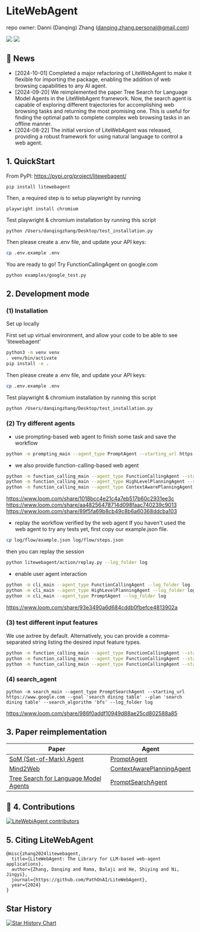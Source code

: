 # LiteWebAgent
repo owner: Danni (Danqing) Zhang (danqing.zhang.personal@gmail.com)

<a href='https://danqingz.github.io/blog/2024/08/22/LiteWebAgent.html'><img src='https://img.shields.io/badge/BLOG-181717?logo=github&logoColor=white'></a>
<a href='https://litewebagent.readthedocs.io/en/latest/'><img src='https://img.shields.io/badge/Documentation-green'></a>

## 📰 News
* [2024-10-01] Completed a major refactoring of LiteWebAgent to make it flexible for importing the package, enabling the addition of web browsing capabilities to any AI agent.
* [2024-09-20] We reimplemented the paper Tree Search for Language Model Agents in the LiteWebAgent framework. Now, the search agent is capable of exploring different trajectories for accomplishing web browsing tasks and returning the most promising one. This is useful for finding the optimal path to complete complex web browsing tasks in an offline manner.
* [2024-08-22] The initial version of LiteWebAgent was released, providing a robust framework for using natural language to control a web agent.

## 1. QuickStart
From PyPI: https://pypi.org/project/litewebagent/
```
pip install litewebagent 
```
Then, a required step is to setup playwright by running
```
playwright install chromium
```
Test playwright & chromium installation by running this script
```bash
python /Users/danqingzhang/Desktop/test_installation.py 
```
Then please create a .env file, and update your API keys:
```bash
cp .env.example .env
```
You are ready to go! Try FunctionCallingAgent on google.com
```
python examples/google_test.py
```

## 2. Development mode
### (1) Installation
Set up locally

First set up virtual environment, and allow your code to be able to see 'litewebagent'
```bash
python3 -m venv venv
. venv/bin/activate
pip install -e .
```
Then please create a .env file, and update your API keys:

```bash
cp .env.example .env
```

Test playwright & chromium installation by running this script
```bash
python /Users/danqingzhang/Desktop/test_installation.py 
```

### (2) Try different agents
* use prompting-based web agent to finish some task and save the workflow
```bash
python -m prompting_main --agent_type PromptAgent --starting_url https://www.google.com --goal 'search dining table' --plan 'search dining table' --log_folder log
```
* we also provide function-calling-based web agent
```bash
python -m function_calling_main --agent_type FunctionCallingAgent --starting_url https://www.google.com --goal 'search dining table' --plan 'search dining table' --log_folder log
python -m function_calling_main --agent_type HighLevelPlanningAgent --starting_url https://www.google.com --goal 'search dining table' --plan 'search dining table' --log_folder log
python -m function_calling_main --agent_type ContextAwarePlanningAgent --starting_url https://www.google.com --goal 'search dining table' --plan 'search dining table' --log_folder log
```
https://www.loom.com/share/1018bcc4e21c4a7eb517b60c2931ee3c
https://www.loom.com/share/aa48256478714d098faac740239c9013
https://www.loom.com/share/89f5fa69b8cb49c8b6a60368ddcba103

* replay the workflow verified by the web agent
If you haven't used the web agent to try any tests yet, first copy our example.json file.
```bash
cp log/flow/example.json log/flow/steps.json 
```
then you can replay the session
```bash
python litewebagent/action/replay.py --log_folder log
```
* enable user agent interaction

```bash
python -m cli_main --agent_type FunctionCallingAgent --log_folder log
python -m cli_main --agent_type HighLevelPlanningAgent --log_folder log
python -m cli_main --agent_type PromptAgent --log_folder log
```

https://www.loom.com/share/93e3490a6d684cddb0fbefce4813902a

### (3) test different input features
We use axtree by default. Alternatively, you can provide a comma-separated string listing the desired input feature types.
```bash
python -m function_calling_main --agent_type FunctionCallingAgent --starting_url https://www.airbnb.com --goal 'set destination as San Francisco, then search the results' --plan '(1) enter the "San Francisco" as destination, (2) and click search' --log_folder log
python -m function_calling_main --agent_type FunctionCallingAgent --starting_url https://www.airbnb.com --goal 'set destination as San Francisco, then search the results' --plan '(1) enter the "San Francisco" as destination, (2) and click search' --features interactive_elements --log_folder log
python -m function_calling_main --agent_type FunctionCallingAgent --starting_url https://www.airbnb.com --goal 'set destination as San Francisco, then search the results' --plan '(1) enter the "San Francisco" as destination, (2) and click search' --features axtree,interactive_elements --log_folder log
```

### (4) search_agent
```
python -m search_main --agent_type PromptSearchAgent --starting_url https://www.google.com --goal 'search dining table' --plan 'search dining table' --search_algorithm 'bfs' --log_folder log
```

https://www.loom.com/share/986f0addf10949d88ae25cd802588a85

## 3. Paper reimplementation
| Paper                                                                    | Agent                                                                                                                                                  |
|--------------------------------------------------------------------------|--------------------------------------------------------------------------------------------------------------------------------------------------------|
| [SoM (Set-of-Mark) Agent](https://github.com/web-arena-x/visualwebarena)            | [PromptAgent](https://github.com/PathOnAI/LiteWebAgent/blob/main/litewebagent/agents/PromptAgents/PromptAgent.py)                                      |
| [Mind2Web](https://osu-nlp-group.github.io/Mind2Web/)                    | [ContextAwarePlanningAgent](https://github.com/PathOnAI/LiteWebAgent/blob/main/litewebagent/agents/FunctionCallingAgents/ContextAwarePlanningAgent.py) |
| [Tree Search for Language Model Agents](https://jykoh.com/search-agents) | [PromptSearchAgent](https://github.com/PathOnAI/LiteWebAgent/blob/main/litewebagent/agents/SearchAgents/PromptSearchAgent.py)                          |

## 🚀 4. Contributions
[![LiteWebiAgent contributors](https://contrib.rocks/image?repo=PathOnAI/LiteWebAgent)](https://github.com/PathOnAI/LiteWebAgent/graphs/contributors)

## 5. Citing LiteWebAgent
```
@misc{zhang2024litewebagent,
  title={LiteWebAgent: The Library for LLM-based web-agent applications},
  author={Zhang, Danqing and Rama, Balaji and He, Shiying and Ni, Jingyi},
  journal={https://github.com/PathOnAI/LiteWebAgent},
  year={2024}
}
```

## Star History

[![Star History Chart](https://api.star-history.com/svg?repos=PathOnAI/LiteWebAgent&type=Date)](https://star-history.com/#PathOnAI/LiteWebAgent&Date)
